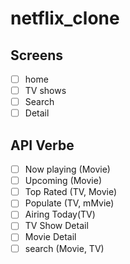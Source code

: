 # netflix_clone

## Screens
- [ ] home
- [ ] TV shows
- [ ] Search
- [ ] Detail

## API Verbe
- [ ] Now playing (Movie)
- [ ] Upcoming (Movie)
- [ ] Top Rated (TV, Movie)
- [ ] Populate (TV, mMvie)
- [ ] Airing Today(TV)
- [ ] TV Show Detail
- [ ] Movie Detail
- [ ] search (Movie, TV)